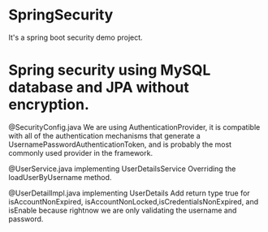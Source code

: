# SpringSecurity
It's a spring boot security demo project.


# Spring security using MySQL database and JPA without encryption.

@SecurityConfig.java
We are using AuthenticationProvider, it is compatible with all of the authentication mechanisms that generate a UsernamePasswordAuthenticationToken, and is probably the most commonly used provider in the framework.

@UserService.java implementing UserDetailsService
Overriding the loadUserByUsername method.

@UserDetailImpl.java implementing UserDetails
Add return type true for isAccountNonExpired, isAccountNonLocked,isCredentialsNonExpired, and isEnable because rightnow we are only validating the username and password.